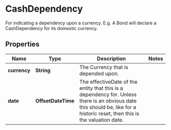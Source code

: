 

# CashDependency

For indicating a dependency upon a currency.  E.g. A Bond will declare a CashDependency for its domestic currency.

## Properties

| Name | Type | Description | Notes |
|------------ | ------------- | ------------- | -------------|
|**currency** | **String** | The Currency that is depended upon. |  |
|**date** | **OffsetDateTime** | The effectiveDate of the entity that this is a dependency for.  Unless there is an obvious date this should be, like for a historic reset, then this is the valuation date. |  |



